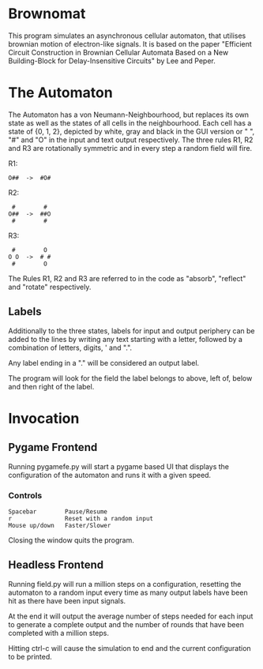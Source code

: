 Brownomat
=========

This program simulates an asynchronous cellular automaton, that utilises
brownian motion of electron-like signals. It is based on the paper
"Efficient Circuit Construction in Brownian Cellular Automata Based on a
New Building-Block for Delay-Insensitive Circuits" by Lee and Peper.



The Automaton
=============

The Automaton has a von Neumann-Neighbourhood, but replaces its own state
as well as the states of all cells in the neighbourhood. Each cell has a
state of {0, 1, 2}, depicted by white, gray and black in the GUI version or
" ", "#" and "O" in the input and text output respectively. The three rules
R1, R2 and R3 are rotationally symmetric and in every step a random field
will fire.

R1:

    O##  ->  #O#

R2:

     #        #
    O##  ->  ##O
     #        #

R3:

     #        O
    O O  ->  # #
     #        O

The Rules R1, R2 and R3 are referred to in the code as "absorb", "reflect"
and "rotate" respectively.

Labels
------

Additionally to the three states, labels for input and output periphery can
be added to the lines by writing any text starting with a letter, followed
by a combination of letters, digits, ' and ".".

Any label ending in a "." will be considered an output label.

The program will look for the field the label belongs to above, left of,
below and then right of the label.


Invocation
==========

Pygame Frontend
---------------

Running pygamefe.py will start a pygame based UI that displays the
configuration of the automaton and runs it with a given speed.


### Controls

    Spacebar        Pause/Resume
    r               Reset with a random input
    Mouse up/down   Faster/Slower

Closing the window quits the program.

Headless Frontend
-----------------

Running field.py will run a million steps on a configuration, resetting the
automaton to a random input every time as many output labels have been hit
as there have been input signals.

At the end it will output the average number of steps needed for each input
to generate a complete output and the number of rounds that have been
completed with a million steps.

Hitting ctrl-c will cause the simulation to end and the current
configuration to be printed.
